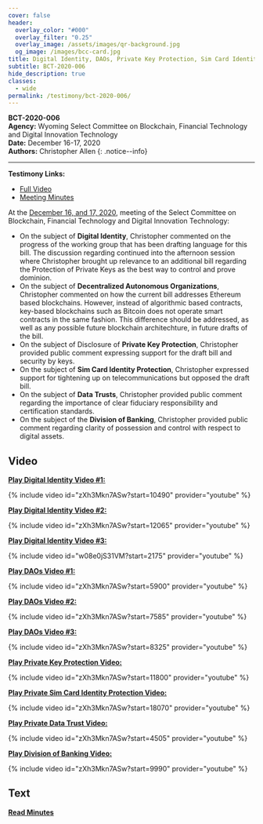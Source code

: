 ```yaml
---
cover: false
header:
  overlay_color: "#000"
  overlay_filter: "0.25"
  overlay_image: /assets/images/qr-background.jpg
  og_image: /images/bcc-card.jpg
title: Digital Identity, DAOs, Private Key Protection, Sim Card Identity Protection, Data Trusts, Division of Banking
subtitle: BCT-2020-006
hide_description: true
classes:
  - wide
permalink: /testimony/bct-2020-006/
---
```


**BCT-2020-006**<br>
**Agency:** Wyoming Select Committee on Blockchain, Financial Technology and Digital Innovation Technology<br>
**Date:** December 16-17, 2020<br>
**Authors:** Christopher Allen
{: .notice--info}

---

**Testimony Links:**
* [Full Video](https://www.youtube.com/watch?v=zXh3Mkn7ASw)
* [Meeting Minutes](https://web.wyoleg.gov/LsoService/api/File/GetFile/86d83246-5d72-45d5-b9ac-af75080f6896)

At the [December 16, and 17, 2020](https://web.wyoleg.gov/LsoService/api/File/GetFile/86d83246-5d72-45d5-b9ac-af75080f6896), meeting of the Select Committee on Blockchain, Financial Technology and Digital Innovation Technology:
* On the subject of **Digital Identity**, Christopher commented on the progress of the working group that has been drafting language for this bill. The discussion regarding continued into the afternoon session where Christopher brought up relevance to an additional bill regarding the Protection of Private Keys as the best way to control and prove dominion. 
* On the subject of **Decentralized Autonomous Organizations**, Christopher commented on how the current bill addresses Ethereum based blockchains. However, instead of algorithmic based contracts, key-based blockchains such as Bitcoin does not operate smart contracts in the same fashion. This difference should be addressed, as well as any possible future blockchain architechture, in future drafts of the bill. 
* On the subject of Disclosure of **Private Key Protection**, Christopher provided public comment expressing support for the draft bill and security by keys. 
* On the subject of **Sim Card Identity Protection**, Christopher expressed support for tightening up on telecommunications but opposed the draft bill. 
* On the subject of **Data Trusts**, Christopher provided public comment regarding the importance of clear fiduciary responsibility and certification standards.
* On the subject of the **Division of Banking**, Christopher provided public comment regarding clarity of possession and control with respect to digital assets.

## Video

[**Play Digital Identity Video #1:**](https://www.youtube.com/watch?v=zXh3Mkn7ASw&t=10490s)

{% include video id="zXh3Mkn7ASw?start=10490" provider="youtube" %}

[**Play Digital Identity Video #2:**](https://www.youtube.com/watch?v=zXh3Mkn7ASw&t=12065s)

{% include video id="zXh3Mkn7ASw?start=12065" provider="youtube" %}

[**Play Digital Identity Video #3:**](https://www.youtube.com/watch?v=w08e0jS31VM&t=2175s)

{% include video id="w08e0jS31VM?start=2175" provider="youtube" %}

[**Play DAOs Video #1:**](https://www.youtube.com/watch?v=zXh3Mkn7ASw&t=5900s)

{% include video id="zXh3Mkn7ASw?start=5900" provider="youtube" %}

[**Play DAOs Video #2:**](https://www.youtube.com/watch?v=zXh3Mkn7ASw&t=7585s)

{% include video id="zXh3Mkn7ASw?start=7585" provider="youtube" %}

[**Play DAOs Video #3:**](https://www.youtube.com/watch?v=zXh3Mkn7ASw&t=8325s)

{% include video id="zXh3Mkn7ASw?start=8325" provider="youtube" %}

[**Play Private Key Protection Video:**](https://www.youtube.com/watch?v=zXh3Mkn7ASw&t=11800s)

{% include video id="zXh3Mkn7ASw?start=11800" provider="youtube" %}

[**Play Private Sim Card Identity Protection Video:**](https://www.youtube.com/watch?v=zXh3Mkn7ASw&t=18070s)

{% include video id="zXh3Mkn7ASw?start=18070" provider="youtube" %}

[**Play Private Data Trust Video:**](https://www.youtube.com/watch?v=zXh3Mkn7ASw&t=4505s)

{% include video id="zXh3Mkn7ASw?start=4505" provider="youtube" %}

[**Play Division of Banking Video:**](https://www.youtube.com/watch?v=zXh3Mkn7ASw&t=9990s)

{% include video id="zXh3Mkn7ASw?start=9990" provider="youtube" %}


## Text

<a href="https://web.wyoleg.gov/LsoService/api/File/GetFile/86d83246-5d72-45d5-b9ac-af75080f6896"><b>Read Minutes</b></a>
